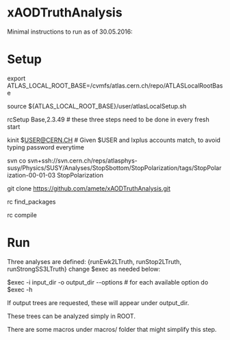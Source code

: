 # xAODTruthAnalysis

Minimal instructions to run as of 30.05.2016:

Setup
=====
export ATLAS_LOCAL_ROOT_BASE=/cvmfs/atlas.cern.ch/repo/ATLASLocalRootBase 

source ${ATLAS_LOCAL_ROOT_BASE}/user/atlasLocalSetup.sh

rcSetup Base,2.3.49 # these three steps need to be done in every fresh start

kinit $USER@CERN.CH # Given $USER and lxplus accounts match, to avoid typing password everytime

svn co svn+ssh://svn.cern.ch/reps/atlasphys-susy/Physics/SUSY/Analyses/StopSbottom/StopPolarization/tags/StopPolarization-00-01-03 StopPolarization

git clone https://github.com/amete/xAODTruthAnalysis.git

rc find_packages

rc compile


Run
=====
Three analyses are defined: {runEwk2LTruth, runStop2LTruth, runStrongSS3LTruth} change $exec as needed below:


$exec -i input_dir -o output_dir --options # for each available option do $exec -h

If output trees are requested, these will appear under output_dir.

These trees can be analyzed simply in ROOT. 

There are some macros under macros/ folder that might simplify this step.


